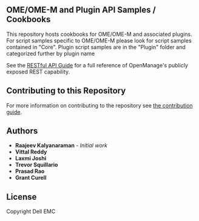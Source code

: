 ## OME/OME-M and Plugin API Samples / Cookbooks

This repository hosts cookbooks for OME/OME-M and associated plugins. For script samples specific to OME/OME-M please look for script samples contained in "Core". Plugin script samples are in the "Plugin" folder and categorized further by plugin name

See the [RESTful API Guide](https://topics-cdn.dell.com/pdf/dell-openmanage-enterprise_api-guide5_en-us.pdf) for a full reference of OpenManage's publicly exposed REST capability.

## Contributing to this Repository

For more information on contributing to the repository see [the contribution guide](CONTRIBUTING.md).

## Authors

* **Raajeev Kalyanaraman** - *Initial work*
* **Vittal Reddy**
* **Laxmi Joshi** 
* **Trevor Squillario**
* **Prasad Rao**
* **Grant Curell**

## License

Copyright Dell EMC
